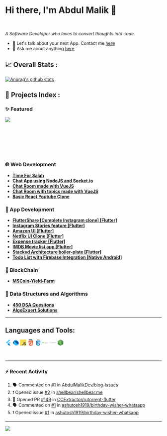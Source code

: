 # Hi there, I'm Abdul Malik 👋
</a>

<br />


*A Software Developer who loves to convert thoughts into code.*


- 📱  Let's talk about your next App. Contact me [here](https://linkedin.com/in/abdulmalikdev)
- 💬 Ask me about anything [here](https://github.com/AbdulMalikDev/AbdulMalikDev/issues)


## 📈 **Overall Stats :**  

<!-- Change the `github-readme-stats.anuraghazra1.vercel.app` to `github-readme-stats.vercel.app`  -->
[![Anurag's github stats](https://github-readme-stats.vercel.app/api?username=AbdulMalikDev&show_icons=true&title_color=fff&icon_color=79ff97&text_color=9f9f9f&bg_color=151515)](https://github.com/AbdulMalikDev/AbdulMalikDev)
<br/>

## 📇 **Projects Index :** 

### ✨ Featured
<a href="https://github.com/AbdulMalikDev/ounotes">
  <img align="left" src="https://github-readme-stats.vercel.app/api/pin/?username=AbdulMalikDev&repo=ounotes&title_color=fff&icon_color=79ff97&text_color=9f9f9f&bg_color=151515" /></a><br /><br />
<br />
<br /><br />
<br /><br />

###  🌐 Web Development
- [**Time For Salah**](https://github.com/AbdulMalikDev/TimeForSalahWebsite)
- [**Chat App using NodeJS and Socket.io**](https://github.com/AbdulMalikDev/chatapp_nodejs)
- [**Chat Room made with VueJS**](https://github.com/AbdulMalikDev/VueJS-Chat-Room)
- [**Chat Room with topics made with VueJS**](https://github.com/AbdulMalikDev/VueJS-Topic-Based-Chat-Room)
- [**Basic React Youtube Clone**](https://github.com/AbdulMalikDev/Basic-Youtube-React-Clone)

###  📱 App Development
- [**FlutterShare [Complete Instagram clone] [Flutter]**](https://github.com/AbdulMalikDev/FlutterShare)
- [**Instagram Stories feature [Flutter]**](https://github.com/AbdulMalikDev/instagram_stories_flutter)
- [**Amazon UI [Flutter]**](https://github.com/AbdulMalikDev/AmazonUIClone)
- [**Netflix UI Clone [Flutter]**](https://github.com/AbdulMalikDev/NetflixUIClone)
- [**Expense tracker [Flutter]**](https://github.com/AbdulMalikDev/FlutterPhoneNumberIdentifierApp)
- [**IMDB Movie list app [Flutter]**](https://github.com/AbdulMalikDev/IMDBMovieListFlutter)
- [**Stacked Architecture boiler-plate [Flutter]**](https://github.com/AbdulMalikDev/Ultimate-Stacked-Architecture-Boiler-Plate)
- [**Todo List with Firebase Integration [Native Android]**](https://github.com/AbdulMalikDev/TODO-List)

###  🔗 BlockChain
- [**MSCoin-Yield-Farm**](https://github.com/AbdulMalikDev/MSCoin-Yield-Farm)

### 🧬 Data Structures and Algorithms
- [**450 DSA Quesitons**](https://github.com/AbdulMalikDev/450-DSA)
- [**AlgoExpert Solutions**](https://github.com/Syed-Flutter-Dev/My-Algoexpert-Solutions)




---

**Languages and Tools:**  
-----------------------------------------------------------------

<code><img height="20" src="https://raw.githubusercontent.com/github/explore/80688e429a7d4ef2fca1e82350fe8e3517d3494d/topics/flutter/flutter.png"></code>
<code><img height="20" src="https://raw.githubusercontent.com/github/explore/80688e429a7d4ef2fca1e82350fe8e3517d3494d/topics/dart/dart.png"></code>
<code><img height="20" src="https://raw.githubusercontent.com/github/explore/80688e429a7d4ef2fca1e82350fe8e3517d3494d/topics/javascript/javascript.png"></code>
<code><img height="20" src="https://raw.githubusercontent.com/github/explore/80688e429a7d4ef2fca1e82350fe8e3517d3494d/topics/html/html.png"></code>
<code><img height="20" src="https://raw.githubusercontent.com/github/explore/80688e429a7d4ef2fca1e82350fe8e3517d3494d/topics/css/css.png"></code>
<code><img height="20" src="https://raw.githubusercontent.com/github/explore/80688e429a7d4ef2fca1e82350fe8e3517d3494d/topics/mongodb/mongodb.png"></code>
<code><img height="20" src="https://raw.githubusercontent.com/github/explore/5c058a388828bb5fde0bcafd4bc867b5bb3f26f3/topics/express/express.png"></code>
<code><img height="20" src="https://raw.githubusercontent.com/github/explore/80688e429a7d4ef2fca1e82350fe8e3517d3494d/topics/nodejs/nodejs.png"></code>

<br />

---

### :zap: Recent Activity

<!--START_SECTION:activity-->
1. 🗣 Commented on [#1](https://github.com/AbdulMalikDev/blog-issues/issues/1) in [AbdulMalikDev/blog-issues](https://github.com/AbdulMalikDev/blog-issues)
2. ❗️ Opened issue [#2](https://github.com/shellbear/shellbear.me/issues/2) in [shellbear/shellbear.me](https://github.com/shellbear/shellbear.me)
3. 💪 Opened PR [#149](https://github.com/CCExtractor/rutorrent-flutter/pull/149) in [CCExtractor/rutorrent-flutter](https://github.com/CCExtractor/rutorrent-flutter)
4. 🗣 Commented on [#1](https://github.com/ashutosh1919/birthday-wisher-whatsapp/issues/1) in [ashutosh1919/birthday-wisher-whatsapp](https://github.com/ashutosh1919/birthday-wisher-whatsapp)
5. ❗️ Opened issue [#1](https://github.com/ashutosh1919/birthday-wisher-whatsapp/issues/1) in [ashutosh1919/birthday-wisher-whatsapp](https://github.com/ashutosh1919/birthday-wisher-whatsapp)
<!--END_SECTION:activity-->

---

![](https://komarev.com/ghpvc/?username=AbdulMalikDev)



